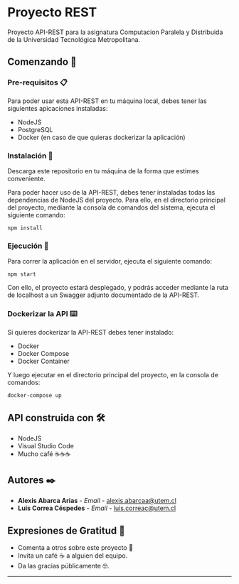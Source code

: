 # Proyecto REST

Proyecto API-REST para la asignatura Computacion Paralela y Distribuida de la Universidad Tecnológica Metropolitana.

## Comenzando 🚀

### Pre-requisitos 📋

Para poder usar esta API-REST en tu máquina local, debes tener las siguientes apicaciones instaladas:

* NodeJS
* PostgreSQL
* Docker (en caso de que quieras dockerizar la aplicación)

### Instalación 🔧

Descarga este repositorio en tu máquina de la forma que estimes conveniente.

Para poder hacer uso de la API-REST, debes tener instaladas todas las dependencias de NodeJS
del proyecto. Para ello, en el directorio principal del proyecto, mediante la consola de 
comandos del sistema, ejecuta el siguiente comando:

```
npm install
```

### Ejecución 🔩

Para correr la aplicación en el servidor, ejecuta el siguiente comando: 

```
npm start
```

Con ello, el proyecto estará desplegado, y podrás acceder mediante la ruta de localhost a un Swagger adjunto
documentado de la API-REST.

### Dockerizar la API ⌨️

Si quieres dockerizar la API-REST debes tener instalado:

* Docker
* Docker Compose
* Docker Container

Y luego ejecutar en el directorio principal del proyecto, en la consola de comandos:

```
docker-compose up
```

## API construida con 🛠️

* NodeJS
* Visual Studio Code
* Mucho café ☕☕☕

## Autores ✒️


* **Alexis Abarca Arias** - *Email* - alexis.abarcaa@utem.cl
* **Luis Correa Céspedes** - *Email* - luis.correac@utem.cl

## Expresiones de Gratitud 🎁

* Comenta a otros sobre este proyecto 📢
* Invita un café ☕ a alguien del equipo. 
* Da las gracias públicamente 🤓.

---